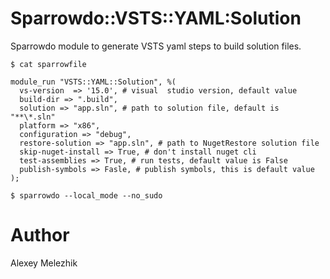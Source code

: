 # Sparrowdo::VSTS::YAML:Solution

Sparrowdo module to generate VSTS yaml steps to build solution files.

    $ cat sparrowfile

    module_run "VSTS::YAML::Solution", %(
      vs-version  => '15.0', # visual  studio version, default value
      build-dir => ".build",
      solution => "app.sln", # path to solution file, default is "**\*.sln"
      platform => "x86",
      configuration => "debug",
      restore-solution => "app.sln", # path to NugetRestore solution file
      skip-nuget-install => True, # don't install nuget cli
      test-assemblies => True, # run tests, default value is False
      publish-symbols => Fasle, # publish symbols, this is default value
    );

    $ sparrowdo --local_mode --no_sudo

# Author

Alexey Melezhik

